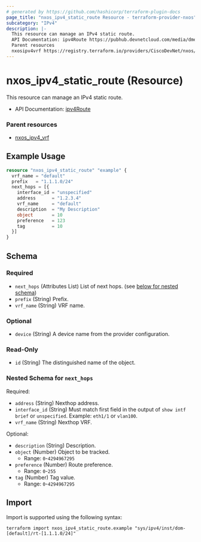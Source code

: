 ```yaml
---
# generated by https://github.com/hashicorp/terraform-plugin-docs
page_title: "nxos_ipv4_static_route Resource - terraform-provider-nxos"
subcategory: "IPv4"
description: |-
  This resource can manage an IPv4 static route.
  API Documentation: ipv4Route https://pubhub.devnetcloud.com/media/dme-docs-10-2-2/docs/Layer%203/ipv4:Route/
  Parent resources
  nxosipv4vrf https://registry.terraform.io/providers/CiscoDevNet/nxos/latest/docs/resources/ipv4_vrf
---
```


# nxos_ipv4_static_route (Resource)

This resource can manage an IPv4 static route.

- API Documentation: [ipv4Route](https://pubhub.devnetcloud.com/media/dme-docs-10-2-2/docs/Layer%203/ipv4:Route/)

### Parent resources

- [nxos_ipv4_vrf](https://registry.terraform.io/providers/CiscoDevNet/nxos/latest/docs/resources/ipv4_vrf)

## Example Usage

```terraform
resource "nxos_ipv4_static_route" "example" {
  vrf_name = "default"
  prefix   = "1.1.1.0/24"
  next_hops = [{
    interface_id = "unspecified"
    address      = "1.2.3.4"
    vrf_name     = "default"
    description  = "My Description"
    object       = 10
    preference   = 123
    tag          = 10
  }]
}
```

<!-- schema generated by tfplugindocs -->
## Schema

### Required

- `next_hops` (Attributes List) List of next hops. (see [below for nested schema](#nestedatt--next_hops))
- `prefix` (String) Prefix.
- `vrf_name` (String) VRF name.

### Optional

- `device` (String) A device name from the provider configuration.

### Read-Only

- `id` (String) The distinguished name of the object.

<a id="nestedatt--next_hops"></a>
### Nested Schema for `next_hops`

Required:

- `address` (String) Nexthop address.
- `interface_id` (String) Must match first field in the output of `show intf brief` or `unspecified`. Example: `eth1/1` or `vlan100`.
- `vrf_name` (String) Nexthop VRF.

Optional:

- `description` (String) Description.
- `object` (Number) Object to be tracked.
  - Range: `0`-`4294967295`
- `preference` (Number) Route preference.
  - Range: `0`-`255`
- `tag` (Number) Tag value.
  - Range: `0`-`4294967295`

## Import

Import is supported using the following syntax:

```shell
terraform import nxos_ipv4_static_route.example "sys/ipv4/inst/dom-[default]/rt-[1.1.1.0/24]"
```
